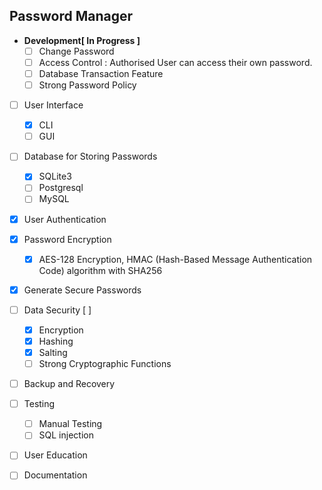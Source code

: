 ## Password Manager

- **Development[ In Progress ]** 
  - [ ] Change Password
  - [ ] Access Control : Authorised User can access their own password.
  - [ ] Database Transaction Feature
  - [ ] Strong Password Policy

- [ ] User Interface
  - [x] CLI
  - [ ] GUI

- [ ] Database for Storing Passwords
  - [x] SQLite3
  - [ ] Postgresql
  - [ ] MySQL

- [x] User Authentication

- [x] Password Encryption
  - [x] AES-128 Encryption,  HMAC (Hash-Based Message Authentication Code) algorithm with SHA256

- [x] Generate Secure Passwords

- [ ] Data Security [ ]
  - [x] Encryption
  - [x] Hashing
  - [x] Salting
  - [ ] Strong Cryptographic Functions

- [ ] Backup and Recovery

- [ ] Testing
  - [ ] Manual Testing
  - [ ] SQL injection

- [ ]  User Education
  - [ ] Documentation 
